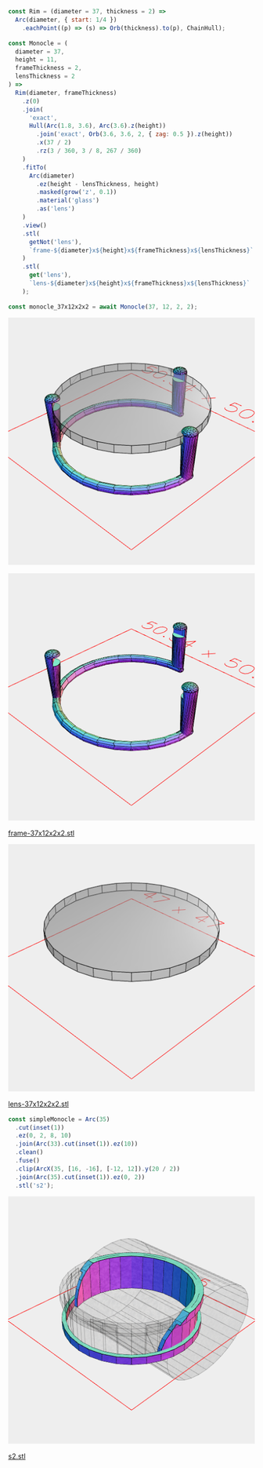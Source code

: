 ```JavaScript
const Rim = (diameter = 37, thickness = 2) =>
  Arc(diameter, { start: 1/4 })
    .eachPoint((p) => (s) => Orb(thickness).to(p), ChainHull);
```

```JavaScript
const Monocle = (
  diameter = 37,
  height = 11,
  frameThickness = 2,
  lensThickness = 2
) =>
  Rim(diameter, frameThickness)
    .z(0)
    .join(
      'exact',
      Hull(Arc(1.8, 3.6), Arc(3.6).z(height))
        .join('exact', Orb(3.6, 3.6, 2, { zag: 0.5 }).z(height))
        .x(37 / 2)
        .rz(3 / 360, 3 / 8, 267 / 360)
    )
    .fitTo(
      Arc(diameter)
        .ez(height - lensThickness, height)
        .masked(grow('z', 0.1))
        .material('glass')
        .as('lens')
    )
    .view()
    .stl(
      getNot('lens'),
      `frame-${diameter}x${height}x${frameThickness}x${lensThickness}`
    )
    .stl(
      get('lens'),
      `lens-${diameter}x${height}x${frameThickness}x${lensThickness}`
    );
```

```JavaScript
const monocle_37x12x2x2 = await Monocle(37, 12, 2, 2);
```

![Image](monocle.md.monocle_37x12x2x2.png)

![Image](monocle.md.monocle_37x12x2x2_frame-37x12x2x2.png)

[frame-37x12x2x2.stl](monocle.frame-37x12x2x2.stl)

![Image](monocle.md.monocle_37x12x2x2_lens-37x12x2x2.png)

[lens-37x12x2x2.stl](monocle.lens-37x12x2x2.stl)

```JavaScript
const simpleMonocle = Arc(35)
  .cut(inset(1))
  .ez(0, 2, 8, 10)
  .join(Arc(33).cut(inset(1)).ez(10))
  .clean()
  .fuse()
  .clip(ArcX(35, [16, -16], [-12, 12]).y(20 / 2))
  .join(Arc(35).cut(inset(1)).ez(0, 2))
  .stl('s2');
```

![Image](monocle.md.simpleMonocle_s2.png)

[s2.stl](monocle.s2.stl)
